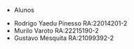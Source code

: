 * Alunos
- Rodrigo Yaedu Pinesso RA:22014201-2
- Murilo Varoto RA:22215190-2 
- Gustavo Mesquita RA:21099392-2